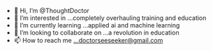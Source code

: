 - 👋 Hi, I’m @ThoughtDoctor
- 👀 I’m interested in ...completely overhauling training and education
- 🌱 I’m currently learning ...applied ai and machine learning
- 💞️ I’m looking to collaborate on ...a revolution in education
- 📫 How to reach me ...doctorseeseeker@gmail.com

<!---
ThoughtDoctor/ThoughtDoctor is a ✨ special ✨ repository because its `README.md` (this file) appears on your GitHub profile.
You can click the Preview link to take a look at your changes.
--->
